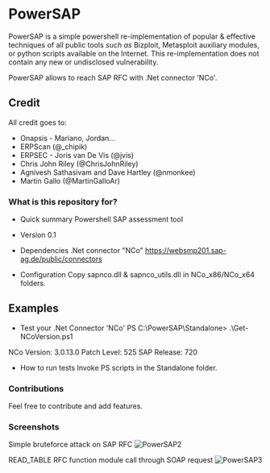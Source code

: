 # PowerSAP 
PowerSAP is a simple powershell re-implementation of popular & effective
techniques of all public tools *such as* Bizploit, Metasploit auxiliary modules, or 
python scripts available on the Internet. This re-implementation does not
contain any new or undisclosed vulnerability.

PowerSAP allows to reach SAP RFC with .Net connector 'NCo'.

## Credit
All credit goes to:

* Onapsis - Mariano, Jordan…
* ERPScan (@_chipik)
* ERPSEC - Joris van De Vis (@jvis)
* Chris John Riley  (@ChrisJohnRiley)
* Agnivesh Sathasivam and Dave Hartley (@nmonkee)
* Martin Gallo (@MartinGalloAr)

### What is this repository for? 

* Quick summary
Powershell SAP assessment tool 

* Version 
0.1

* Dependencies
.Net connector "NCo"
https://websmp201.sap-ag.de/public/connectors

* Configuration
Copy sapnco.dll & sapnco_utils.dll in NCo_x86/NCo_x64 folders. 

## Examples

* Test your .Net Connector 'NCo' 
PS C:\PowerSAP\Standalone> .\Get-NCoVersion.ps1

NCo Version: 3.0.13.0
Patch Level: 525
SAP Release: 720

* How to run tests
Invoke PS scripts in the Standalone folder.

### Contributions
Feel free to contribute and add features.

### Screenshots
Simple bruteforce attack on SAP RFC
![PowerSAP2](https://airbus-seclab.github.io/powersap/RFC-BF.png)

READ_TABLE RFC function module call through SOAP request
![PowerSAP3](https://airbus-seclab.github.io/powersap/SOAP-read-TABLE.png)

